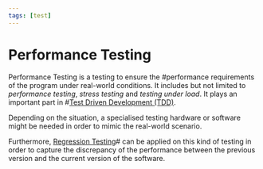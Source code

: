 ```yaml
---
tags: [test]
---
```


# Performance Testing

Performance Testing is a testing to ensure the #performance requirements of the
program under real-world conditions. It includes but not limited to *performance
testing*, *stress testing* and *testing under load*. It plays an important part
in #[Test Driven Development (TDD)](202206201159.md).

Depending on the situation, a specialised testing hardware or software might be
needed in order to mimic the real-world scenario.

Furthermore, [Regression Testing](202206201335.md)# can be applied on this kind
of testing in order to capture the discrepancy of the performance between the
previous version and the current version of the software.
